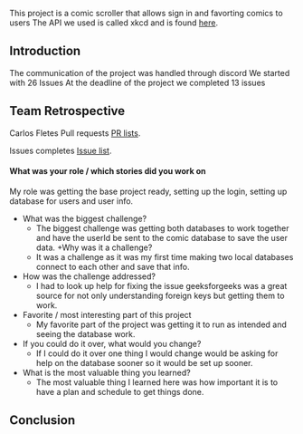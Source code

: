 This project is a comic scroller that allows sign in and favorting comics to users
The API we used is called xkcd and is found [here](https://github.com/public-apis/public-apis?tab=readme-ov-file#games--comics).

## Introduction
The communication of the project was handled through discord 
We started with 26 Issues 
At the deadline of the project we completed 13 issues
## Team Retrospective
Carlos Fletes
Pull requests [PR lists](https://github.com/Carlos-Fletes/cst438_project1/pulls?q=is%3Apr+is%3Aclosed+author%3ACarlos-Fletes).

Issues completes [Issue list](https://github.com/Carlos-Fletes/cst438_project1/issues?q=is%3Aissue%20state%3Aclosed%20sort%3Acreated-asc%20assignee%3ACarlos-Fletes).

#### What was your role / which stories did you work on
My role was getting the base project ready, setting up the login, setting up database for users and user info.
+ What was the biggest challenge? 
  + The biggest challenge was getting both databases to work together and have the userId be sent to the comic database to save the user data.
+Why was it a challenge?
  + It was a challenge as it was my first time making two local databases connect to each other and save that info.
+ How was the challenge addressed?
  + I had to look up help for fixing the issue geeksforgeeks was a great source for not only understanding foreign keys but getting them to work.
+ Favorite / most interesting part of this project
  + My favorite part of the project was getting it to run as intended and seeing the database work. 
+ If you could do it over, what would you change?
  + If I could do it over one thing I would change would be asking for help on the database sooner so it would be set up sooner. 
+ What is the most valuable thing you learned?
  + The most valuable thing I learned here was how important it is to have a plan and schedule to get things done.

## Conclusion

